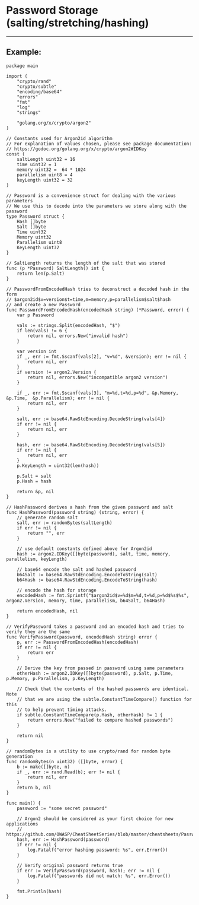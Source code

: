 # Password Storage (salting/stretching/hashing)
-------

## Example:

	package main

	import (
		"crypto/rand"
		"crypto/subtle"
		"encoding/base64"
		"errors"
		"fmt"
		"log"
		"strings"

		"golang.org/x/crypto/argon2" 
	)

	// Constants used for Argon2id algorithm 
	// For explanation of values chosen, please see package documentation:
	// https://godoc.org/golang.org/x/crypto/argon2#IDKey
	const (
		saltLength uint32 = 16
		time uint32 = 1
		memory uint32 =  64 * 1024
		parallelism uint8 = 4
		keyLength uint32 = 32
	)

	// Password is a convenience struct for dealing with the various parameters
	// We use this to decode into the parameters we store along with the password 
	type Password struct {
		Hash []byte
		Salt []byte
		Time uint32
		Memory uint32
		Parallelism uint8
		KeyLength uint32
	}

	// SaltLength returns the length of the salt that was stored
	func (p *Password) SaltLength() int {
		return len(p.Salt)
	}

	// PasswordFromEncodedHash tries to deconstruct a decoded hash in the form
	// $argon2id$v=version$t=time,m=memory,p=parallelism$salt$hash
	// and create a new Password
	func PasswordFromEncodedHash(encodedHash string) (*Password, error) {
		var p Password

		vals := strings.Split(encodedHash, "$")
		if len(vals) != 6 {
			return nil, errors.New("invalid hash")
		}

		var version int
		if _, err := fmt.Sscanf(vals[2], "v=%d", &version); err != nil {
			return nil, err
		}
		if version != argon2.Version {
			return nil, errors.New("incompatible argon2 version")
		}

		if _, err := fmt.Sscanf(vals[3], "m=%d,t=%d,p=%d", &p.Memory, &p.Time,  &p.Parallelism); err != nil {
			return nil, err
		}

		salt, err := base64.RawStdEncoding.DecodeString(vals[4])
		if err != nil {
			return nil, err
		}

		hash, err := base64.RawStdEncoding.DecodeString(vals[5])
		if err != nil {
			return nil, err
		}
		p.KeyLength = uint32(len(hash))

		p.Salt = salt
		p.Hash = hash

		return &p, nil
	}

	// HashPassword derives a hash from the given password and salt
	func HashPassword(password string) (string, error) {
		// generate random salt
		salt, err := randomBytes(saltLength)
		if err != nil {
			return "", err
		}

		// use default constants defined above for Argon2id
		hash := argon2.IDKey([]byte(password), salt, time, memory, parallelism, keyLength)

		// base64 encode the salt and hashed password
		b64Salt := base64.RawStdEncoding.EncodeToString(salt)
		b64Hash := base64.RawStdEncoding.EncodeToString(hash)
		
		// encode the hash for storage
		encodedHash := fmt.Sprintf("$argon2id$v=%d$m=%d,t=%d,p=%d$%s$%s", argon2.Version, memory, time, parallelism, b64Salt, b64Hash)
		
		return encodedHash, nil
	}

	// VerifyPassword takes a password and an encoded hash and tries to verify they are the same
	func VerifyPassword(password, encodedHash string) error {
		p, err := PasswordFromEncodedHash(encodedHash)
		if err != nil {
			return err
		}

		// Derive the key from passed in password using same parameters
		otherHash := argon2.IDKey([]byte(password), p.Salt, p.Time, p.Memory, p.Parallelism, p.KeyLength)

		// Check that the contents of the hashed passwords are identical. Note
		// that we are using the subtle.ConstantTimeCompare() function for this
		// to help prevent timing attacks.
		if subtle.ConstantTimeCompare(p.Hash, otherHash) != 1 {
			return errors.New("failed to compare hashed passwords")
		}
		
		return nil
	}

	// randomBytes is a utility to use crypto/rand for random byte generation
	func randomBytes(n uint32) ([]byte, error) {
		b := make([]byte, n)
		if _, err := rand.Read(b); err != nil {
			return nil, err
		}
		return b, nil
	}

	func main() {
		password := "some secret password"
		
		// Argon2 should be considered as your first choice for new applications
		// https://github.com/OWASP/CheatSheetSeries/blob/master/cheatsheets/Password_Storage_Cheat_Sheet.md
		hash, err := HashPassword(password)
		if err != nil {
			log.Fatalf("error hashing password: %s", err.Error())
		}

		// Verify original password returns true
		if err := VerifyPassword(password, hash); err != nil {
			log.Fatalf("passwords did not match: %s", err.Error())
		}

		fmt.Println(hash)
	}
